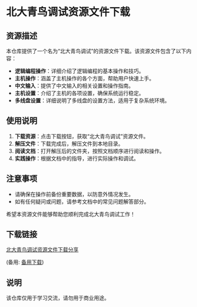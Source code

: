 # 北大青鸟调试资源文件下载

## 资源描述

本仓库提供了一个名为“北大青鸟调试”的资源文件下载。该资源文件包含了以下内容：

- **逻辑编程操作**：详细介绍了逻辑编程的基本操作和技巧。
- **主机操作**：涵盖了主机操作的各个方面，帮助用户快速上手。
- **中文输入**：提供了中文输入的相关设置和操作指南。
- **主机设置**：介绍了主机的各项设置，确保系统运行稳定。
- **多线盘设置**：详细说明了多线盘的设置方法，适用于复杂系统环境。

## 使用说明

1. **下载资源**：点击下载按钮，获取“北大青鸟调试”资源文件。
2. **解压文件**：下载完成后，解压文件到本地目录。
3. **阅读文档**：打开解压后的文件夹，按照文档顺序进行阅读和操作。
4. **实践操作**：根据文档中的指导，进行实际操作和调试。

## 注意事项

- 请确保在操作前备份重要数据，以防意外情况发生。
- 如有任何疑问或问题，请参考文档中的常见问题解答部分。

希望本资源文件能够帮助您顺利完成北大青鸟调试工作！

## 下载链接
[北大青鸟调试资源文件下载分享](https://pan.quark.cn/s/f5a8e262626e) 

(备用: [备用下载](https://pan.baidu.com/s/1ftgY-4Ywng9P0AP7hBg8RQ?pwd=1234))

## 说明

该仓库仅用于学习交流，请勿用于商业用途。
